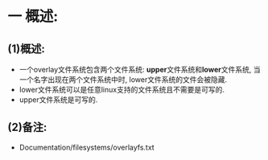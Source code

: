 # 一 概述:
## (1)概述:
- 一个overlay文件系统包含两个文件系统: **upper**文件系统和**lower**文件系统, 当一个名字出现在两个文件系统中时, lower文件系统的文件会被隐藏.
- lower文件系统可以是任意linux支持的文件系统且不需要是可写的.
- upper文件系统是可写的.

## (2)备注:
- Documentation/filesystems/overlayfs.txt
